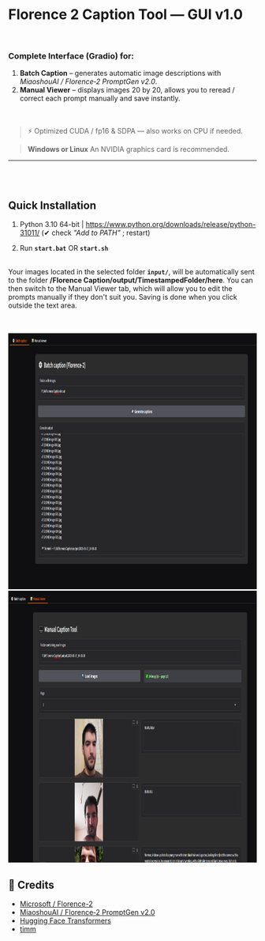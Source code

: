 # Florence 2 Caption Tool — GUI v1.0<br><br>

### Complete Interface (Gradio) for:

1. **Batch Caption** – generates automatic image descriptions with *MiaoshouAI / Florence‑2 PromptGen v2.0*.
2. **Manual Viewer** – displays images 20 by 20, allows you to reread / correct each prompt manually and save instantly.<br><br><br>

> ⚡ Optimized CUDA / fp16 & SDPA — also works on CPU if needed.

> **Windows or Linux**
> An NVIDIA graphics card is recommended.

---
<br><br>

## Quick Installation


1. Python 3.10 64-bit | <https://www.python.org/downloads/release/python-31011/> (✔ check *"Add to PATH"* ; restart)

2. Run **`start.bat`** OR **`start.sh`**<br><br>

Your images located in the selected folder **`input/`**, will be automatically sent to the folder **/Florence Caption/output/TimestampedFolder/here**.
You can then switch to the Manual Viewer tab, which will allow you to edit the prompts manually if they don't suit you. Saving is done when you click outside the text area.<br><br><br>



<img src="doc/batch.png" alt="Description de l'image" width="1041" height="518">
<img src="doc/viewer.png" alt="Description de l'image" width="1041" height="550">

## 🙏 Credits

- [Microsoft / Florence-2](https://huggingface.co/microsoft)
- [MiaoshouAI / Florence‑2 PromptGen v2.0](https://huggingface.co/MiaoshouAI/Florence-2-base-PromptGen-v2.0)
- [Hugging Face Transformers](https://github.com/huggingface/transformers)
- [timm](https://github.com/huggingface/pytorch-image-models)